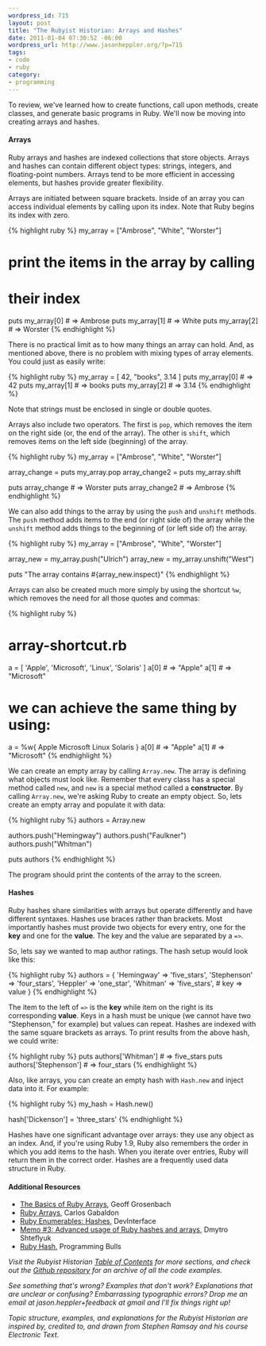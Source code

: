 ```yaml
---
wordpress_id: 715
layout: post
title: "The Rubyist Historian: Arrays and Hashes"
date: 2011-01-04 07:30:52 -06:00
wordpress_url: http://www.jasonheppler.org/?p=715
tags:
- code
- ruby
category: 
- programming
---
```

To review, we've learned how to create functions, call upon methods, create classes, and generate basic programs in Ruby.  We'll now be moving into creating arrays and hashes. <!--more-->

<h4>Arrays</h4>

Ruby arrays and hashes are indexed collections that store objects.  Arrays and hashes can contain different object types: strings, integers, and floating-point numbers.  Arrays tend to be more efficient in accessing elements, but hashes provide greater flexibility.

Arrays are initiated between square brackets.  Inside of an array you can access individual elements by calling upon its index.  Note that Ruby begins its index with zero.

{% highlight ruby %}
my_array = ["Ambrose", "White", "Worster"]

# print the items in the array by calling
# their index
puts my_array[0] # => Ambrose
puts my_array[1] # => White
puts my_array[2] # => Worster
{% endhighlight %}

There is no practical limit as to how many things an array can hold.  And, as mentioned above, there is no problem with mixing types of array elements.  You could just as easily write:

{% highlight ruby %}
my_array = [ 42, "books", 3.14 ]
puts my_array[0] # => 42
puts my_array[1] # => books
puts my_array[2] # => 3.14
{% endhighlight %}

Note that strings must be enclosed in single or double quotes.

Arrays also include two operators.  The first is <code>pop</code>, which removes the item on the right side (or, the end of the array).  The other is <code>shift</code>, which removes items on the left side (beginning) of the array.

{% highlight ruby %}
my_array = ["Ambrose", "White", "Worster"]

array_change = puts my_array.pop
array_change2 = puts my_array.shift

puts array_change # => Worster
puts array_change2 # => Ambrose
{% endhighlight %}

We can also add things to the array by using the <code>push</code> and <code>unshift</code> methods.  The <code>push</code> method adds items to the end (or right side of) the array while the <code>unshift</code> method adds things to the beginning of (or left side of) the array.

{% highlight ruby %}
my_array = ["Ambrose", "White", "Worster"]

array_new = my_array.push("Ulrich")
array_new = my_array.unshift("West")

puts "The array contains #{array_new.inspect}"
{% endhighlight %}

Arrays can also be created much more simply by using the shortcut <code>%w</code>, which removes the need for all those quotes and commas:

{% highlight ruby %}
# array-shortcut.rb

a = [ 'Apple', 'Microsoft', 'Linux', 'Solaris' ]
a[0] # => "Apple"
a[1] # => "Microsoft"

# we can achieve the same thing by using:

a = %w{ Apple Microsoft Linux Solaris }
a[0] # => "Apple"
a[1] # => "Microsoft"
{% endhighlight %}

We can create an empty array by calling <code>Array.new</code>.  The array is defining what objects must look like.  Remember that every class has a special method called <code>new</code>, and <code>new</code> is a special method called a <strong>constructor</strong>.  By calling <code>Array.new</code>, we're asking Ruby to create an empty object.  So, lets create an empty array and populate it with data:

{% highlight ruby %}
authors = Array.new

authors.push("Hemingway")
authors.push("Faulkner")
authors.push("Whitman")

puts authors
{% endhighlight %}

The program should print the contents of the array to the screen.

<h4>Hashes</h4>

Ruby hashes share similarities with arrays but operate differently and have different syntaxes.  Hashes use braces rather than brackets.  Most importantly hashes must provide two objects for every entry, one for the <strong>key</strong> and one for the <strong>value</strong>.  The key and the value are separated by a <code>=></code>.

So, lets say we wanted to map author ratings. The hash setup would look like this:

{% highlight ruby %}
authors = {
    'Hemingway'     =>   'five_stars',
    'Stephenson'    =>   'four_stars',
    'Heppler'       =>   'one_star',
    'Whitman'       =>   'five_stars',
    # key           =>    value
}
{% endhighlight %}

The item to the left of <code>=></code> is the <strong>key</strong> while item on the right is its corresponding <strong>value</strong>.  Keys in a hash must be unique (we cannot have two "Stephenson," for example) but values can repeat.  Hashes are indexed with the same square brackets as arrays.  To print results from the above hash, we could write:

{% highlight ruby %}
puts authors['Whitman'] # => five_stars
puts authors['Stephenson'] # => four_stars
{% endhighlight %}

Also, like arrays, you can create an empty hash with <code>Hash.new</code> and inject data into it.  For example:

{% highlight ruby %}
my_hash = Hash.new()

hash['Dickenson'] = 'three_stars'
{% endhighlight %}

Hashes have one significant advantage over arrays: they use any object as an index.  And, if you're using Ruby 1.9, Ruby also remembers the order in which you add items to the hash.  When you iterate over entries, Ruby will return them in the correct order.  Hashes are a frequently used data structure in Ruby.

<h4>Additional Resources</h4>
<ul>
<li><a href="http://thinkvitamin.com/code/ruby-arrays/">The Basics of Ruby Arrays</a>, Geoff Grosenbach</li>
<li><a href="http://carlosgabaldon.com/ruby/ruby-arrays/">Ruby Arrays</a>, Carlos Gabaldon</li>
<li><a href="http://blog.devinterface.com/2011/01/ruby-enumerables-hashes/">Ruby Enumerables: Hashes</a>, DevInterface</li>
<li><a href="http://kpumuk.info/ruby-on-rails/memo-3-advanced-usage-of-ruby-hashes-and-arrays/">Memo #3: Advanced usage of Ruby hashes and arrays</a>, Dmytro Shteflyuk</li>
<li><a href="http://programmingbulls.com/ruby-hash">Ruby Hash</a>, Programming Bulls</li>
</ul>

<em>Visit the Rubyist Historian <a href="http://www.jasonheppler.org/the-rubyist-historian-the-series.html">Table of Contents</a> for more sections, and check out the <a href="https://github.com/hepplerj/rubyist-historian">Github repository</a> for an archive of all the code examples.</em>

<em>See something that's wrong?  Examples that don't work?  Explanations that are unclear or confusing?  Embarrassing typographic errors?  Drop me an email at jason.heppler+feedback at gmail and I'll fix things right up!</em>

<em>Topic structure, examples, and explanations for the Rubyist Historian are inspired by, credited to, and drawn from Stephen Ramsay and his course Electronic Text.</em>
